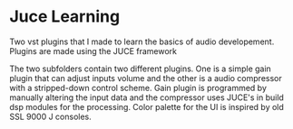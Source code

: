 # Juce Learning
Two vst plugins that I made to learn the basics of audio developement.
Plugins are made using the JUCE framework

The two subfolders contain two different plugins. One is a simple gain plugin that can adjust inputs volume and the other is a audio compressor with a stripped-down control scheme.
Gain plugin is programmed by manually altering the input data and the compressor uses JUCE's in build dsp modules for the processing.
Color palette for the UI is inspired by old SSL 9000 J consoles.
